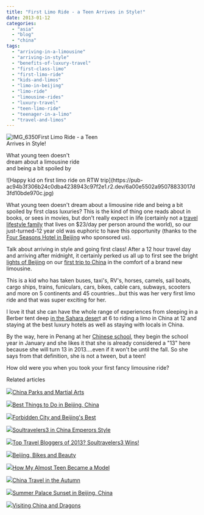 ```yaml
---
title: "First Limo Ride - a Teen Arrives in Style!"
date: 2013-01-12
categories: 
  - "asia"
  - "blog"
  - "china"
tags: 
  - "arriving-in-a-limousine"
  - "arriving-in-style"
  - "benefits-of-luxury-travel"
  - "first-class-limo"
  - "first-limo-ride"
  - "kids-and-limos"
  - "limo-in-beijing"
  - "limo-ride"
  - "limousine-rides"
  - "luxury-travel"
  - "teen-limo-ride"
  - "teenager-in-a-limo"
  - "travel-and-limos"
---
```


![IMG_6350](https://pub-ac94b3f306b24c0dba4238943c97f2e1.r2.dev/6a00e5502a95078833017ee7457f1a970d.jpg)First Limo Ride - a Teen  
Arrives in Style!  
  
What young teen doesn't  
dream about a limousine ride  
and being a bit spoiled by

<!--more--> ![Happy kid on first limo ride on RTW trip](https://pub-ac94b3f306b24c0dba4238943c97f2e1.r2.dev/6a00e5502a95078833017d3fd10bde970c.jpg)  
  
What young teen doesn't dream about a limousine ride and being a bit spoiled by first class luxuries? This is the kind of thing one reads about in books, or sees in movies, but don't really expect in life (certainly not a [travel lifestyle family](http://soultravelers3new.local/2012/12/around-the-world-family-travel.html#more "world travel nomadic RTW family") that lives on $23/day per person around the world), so our just-turned-12 year old was euphoric to have this opportunity (thanks to the [Four Seasons Hotel in Beijing](http://www.fourseasons.com/beijing/ "four seasons hotel beijing") who sponsored us).  
  
Talk about arriving in style and going first class! After a 12 hour travel day and arriving after midnight, it certainly perked us all up to first see the bright [lights of Beijing](http://soultravelers3new.local/2012/11/real-beijing-hutong-nights.html "beijing night life") on our [first trip to China](http://soultravelers3new.local/2012/11/getting-a-tourism-visa-for-china-adventure.html "first trip to China") in the comfort of a brand new limousine.  
  
This is a kid who has taken buses, taxi's, RV's, horses, camels, sail boats, cargo ships, trains, funiculars, cars, bikes, cable cars, subways, scooters and more on 5 continents and 45 countries...but this was her very first limo ride and that was super exciting for her.  
  
I love it that she can have the whole range of experiences from sleeping in a Berber tent deep [in the Sahara deser](http://soultravelers3new.local/2008/12/sahara-dream.html "sahara desert dream trip  with kids")t at 6 to riding a limo in China at 12 and staying at the best luxury hotels as well as staying with locals in China.  
  
By the way, here in Penang at her [Chinese school](http://soultravelers3new.local/2012/06/why-learn-mandarin-in-tropical-asia-penang.html "learning chinese in Asia"), they begin the school year in January and she likes it that she is already considered a "13" here because she will turn 13 in 2013....even if it won't be until the fall. So she says from that definition, she is not a tween, but a teen!  
  
How old were you when you took your first fancy limousine ride?  
  
  
  

Related articles

[![](http://i.zemanta.com/125632758_80_80.jpg)](http://soultravelers3new.local/2012/11/china-parks-and-martial-arts.html)[China Parks and Martial Arts](http://soultravelers3new.local/2012/11/china-parks-and-martial-arts.html)

[![](http://i.zemanta.com/136588189_80_80.jpg)](http://soultravelers3new.local/2013/01/best-things-to-do-in-beijing-china-.html)[Best Things to Do in Beijing, China](http://soultravelers3new.local/2013/01/best-things-to-do-in-beijing-china-.html)

[![](http://i.zemanta.com/124818251_80_80.jpg)](http://soultravelers3new.local/2012/11/forbidden-city-and-beijings-best.html)[Forbidden City and Beijing's Best](http://soultravelers3new.local/2012/11/forbidden-city-and-beijings-best.html)

[![](http://i.zemanta.com/130189927_80_80.jpg)](http://soultravelers3new.local/2012/12/soultravelers3-in-china-emperors-style.html)[Soultravelers3 in China Emperors Style](http://soultravelers3new.local/2012/12/soultravelers3-in-china-emperors-style.html)

[![](http://i.zemanta.com/135568483_80_80.jpg)](http://soultravelers3new.local/2013/01/top-travel-bloggers-of-2013-soultravelers3-wins-.html)[Top Travel Bloggers of 2013? Soultravelers3 Wins!](http://soultravelers3new.local/2013/01/top-travel-bloggers-of-2013-soultravelers3-wins-.html)

[![](http://i.zemanta.com/126517754_80_80.jpg)](http://soultravelers3new.local/2012/11/beijing-bikes-and-beauty.html)[Beijing, Bikes and Beauty](http://soultravelers3new.local/2012/11/beijing-bikes-and-beauty.html)

[![](http://i.zemanta.com/136853795_80_80.jpg)](http://soultravelers3new.local/2013/01/how-my-almost-teen-became-a-model-.html)[How My Almost Teen Became a Model](http://soultravelers3new.local/2013/01/how-my-almost-teen-became-a-model-.html)

[![](http://i.zemanta.com/125088042_80_80.jpg)](http://soultravelers3new.local/2012/11/china-travel-in-the-autumn.html)[China Travel in the Autumn](http://soultravelers3new.local/2012/11/china-travel-in-the-autumn.html)

[![](http://i.zemanta.com/126933485_80_80.jpg)](http://soultravelers3new.local/2012/11/-summer-palace-sunset-in-beijing-china.html)[Summer Palace Sunset in Beijing, China](http://soultravelers3new.local/2012/11/-summer-palace-sunset-in-beijing-china.html)

[![](http://i.zemanta.com/124276220_80_80.jpg)](http://soultravelers3new.local/2012/11/visiting-china-and-dragons.html)[Visiting China and Dragons](http://soultravelers3new.local/2012/11/visiting-china-and-dragons.html)
